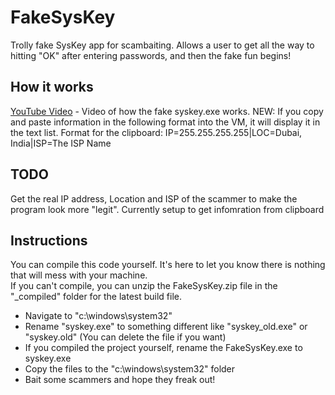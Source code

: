 # FakeSysKey
Trolly fake SysKey app for scambaiting. Allows a user to get all the way to hitting "OK" after entering passwords, and then the fake fun begins!

## How it works

[YouTube Video](https://youtu.be/wf4YSZxoL50) - Video of how the fake syskey.exe works.
NEW: If you copy and paste information in the following format into the VM, it will display it in the text list.
Format for the clipboard:
IP=255.255.255.255|LOC=Dubai, India|ISP=The ISP Name

## TODO

Get the real IP address, Location and ISP of the scammer to make the program look more "legit".
Currently setup to get infomration from clipboard

## Instructions
You can compile this code yourself.  It's here to let you know there is nothing that will mess with your machine.  
If you can't compile, you can unzip the FakeSysKey.zip file in the "_compiled" folder for the latest build file.

* Navigate to "c:\windows\system32\"
* Rename "syskey.exe" to something different like "syskey_old.exe" or "syskey.old" (You can delete the file if you want)
* If you compiled the project yourself, rename the FakeSysKey.exe to syskey.exe
* Copy the files to the "c:\windows\system32\" folder
* Bait some scammers and hope they freak out!

